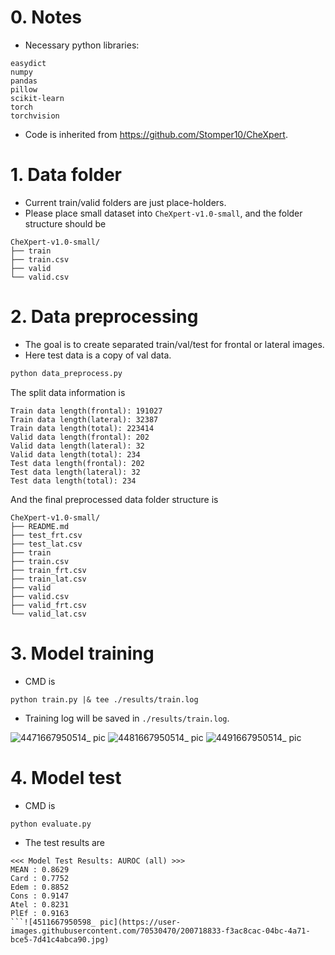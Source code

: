 # 0. Notes
* Necessary python libraries:
```
easydict
numpy
pandas
pillow
scikit-learn
torch
torchvision
```

* Code is inherited from https://github.com/Stomper10/CheXpert.


# 1. Data folder
* Current train/valid folders are just place-holders.
* Please place small dataset into `CheXpert-v1.0-small`, and the folder structure should be
```
CheXpert-v1.0-small/
├── train
├── train.csv
├── valid
└── valid.csv
```

# 2. Data preprocessing
* The goal is to create separated train/val/test for frontal or lateral images.
* Here test data is a copy of val data.

```bash
python data_preprocess.py
```

The split data information is
```
Train data length(frontal): 191027
Train data length(lateral): 32387
Train data length(total): 223414
Valid data length(frontal): 202
Valid data length(lateral): 32
Valid data length(total): 234
Test data length(frontal): 202
Test data length(lateral): 32
Test data length(total): 234
```

And the final preprocessed data folder structure is
```
CheXpert-v1.0-small/
├── README.md
├── test_frt.csv
├── test_lat.csv
├── train
├── train.csv
├── train_frt.csv
├── train_lat.csv
├── valid
├── valid.csv
├── valid_frt.csv
└── valid_lat.csv
```

# 3. Model training
* CMD is
```
python train.py |& tee ./results/train.log
```

* Training log will be saved in `./results/train.log`.

![4471667950514_ pic](https://user-images.githubusercontent.com/70530470/200718758-db1f13d7-fe18-4496-a000-9424819b7fe8.jpg)
![4481667950514_ pic](https://user-images.githubusercontent.com/70530470/200718784-bf111111-9b71-4b6f-b434-700711158c00.jpg)
![4491667950514_ pic](https://user-images.githubusercontent.com/70530470/200718814-483d2fc9-9dfd-489e-8c04-6eb62e65bd4a.jpg)


# 4. Model test
* CMD is
```bash
python evaluate.py
```

* The test results are
```
<<< Model Test Results: AUROC (all) >>>
MEAN : 0.8629
Card : 0.7752
Edem : 0.8852
Cons : 0.9147
Atel : 0.8231
PlEf : 0.9163
```![4511667950598_ pic](https://user-images.githubusercontent.com/70530470/200718833-f3ac8cac-04bc-4a71-bce5-7d41c4abca90.jpg)


